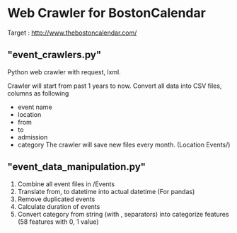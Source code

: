 # Web Crawler for BostonCalendar
Target : http://www.thebostoncalendar.com/


## "event_crawlers.py"
Python web crawler with request, lxml.

Crawler will start from past 1 years to now.
Convert all data into CSV files, columns as following
- event name
- location
- from
- to
- admission
- category
The crawler will save new files every month. (Location Events/)


## "event_data_manipulation.py"
1. Combine all event files in /Events
2. Translate from, to datetime into actual datetime (For pandas)
3. Remove duplicated events
4. Calculate duration of events
5. Convert category from string (with , separators) into categorize features (58 features with 0, 1 value)
